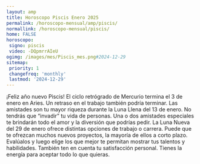 ```yaml
---
layout: amp
title: Horoscopo Piscis Enero 2025 
permalink: /horoscopo-mensual/amp/piscis/
normallink: /horoscopo-mensual/piscis/
home: FALSE
horoscopo:
 signo: piscis
 video: -DQpmrrAIeU
ogimg: /images/mes/Piscis_mes.png#2024-12-29
sitemap:
 priority: 1
 changefreq: 'monthly'
 lastmod: '2024-12-29'
---
```



¡Feliz año nuevo Piscis! El ciclo retrógrado de Mercurio termina el 3 de enero en Aries. Un retraso en el trabajo también podría terminar. Las amistades son tu mayor riqueza durante la Luna Llena del 13 de enero. No tendrás que “invadir” tu vida de personas. Una o dos amistades especiales te brindarán todo el amor y la diversión que podrías pedir. La Luna Nueva del 29 de enero ofrece distintas opciones de trabajo o carrera. Puede que te ofrezcan muchos nuevos proyectos, la mayoría de ellos a corto plazo. Evalúalos y luego elige los que mejor te permitan mostrar tus talentos y habilidades. También ten en cuenta tu satisfacción personal. Tienes la energía para aceptar todo lo que quieras.